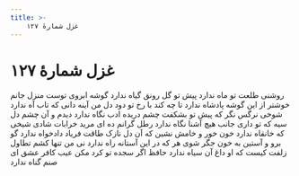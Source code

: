 ```yaml
---
title: >-
    غزل شمارهٔ ۱۲۷
---
```

# غزل شمارهٔ ۱۲۷

روشنی طلعت تو ماه ندارد
پیش تو گل رونق گیاه ندارد
گوشه ابروی توست منزل جانم
خوشتر از این گوشه پادشاه ندارد
تا چه کند با رخ تو دود دل من
آینه دانی که تاب آه ندارد
شوخی نرگس نگر که پیش تو بشکفت
چشم دریده ادب نگاه ندارد
دیدم و آن چشم دل سیه که تو داری
جانب هیچ آشنا نگاه ندارد
رطل گرانم ده ای مرید خرابات
شادی شیخی که خانقاه ندارد
خون خور و خامش نشین که آن دل نازک
طاقت فریاد دادخواه ندارد
گو برو و آستین به خون جگر شوی
هر که در این آستانه راه ندارد
نی من تنها کشم تطاول زلفت
کیست که او داغ آن سیاه ندارد
حافظ اگر سجده تو کرد مکن عیب
کافر عشق ای صنم گناه ندارد
